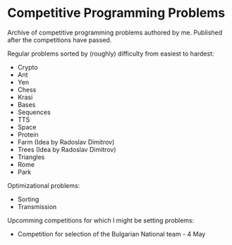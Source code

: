 # Competitive Programming Problems
Archive of competitive programming problems authored by me. Published after the competitions have passed.

Regular problems sorted by (roughly) difficulty from easiest to hardest:
* Crypto
* Ant
* Yen
* Chess
* Krasi
* Bases
* Sequences
* TTS
* Space
* Protein
* Farm (Idea by Radoslav Dimitrov)
* Trees (Idea by Radoslav Dimitrov)
* Triangles
* Rome
* Park

Optimizational problems:
* Sorting
* Transmission

Upcomming competitions for which I might be setting problems:
* Competition for selection of the Bulgarian National team - 4 May